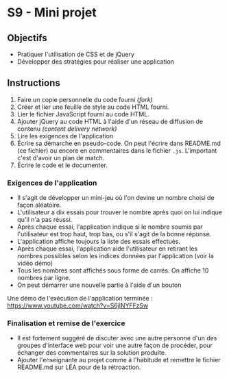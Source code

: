 # S9 - Mini projet

## Objectifs
- Pratiquer l'utilisation de CSS et de jQuery
- Développer des stratégies pour réaliser une application

## Instructions

1. Faire un copie personnelle du code fourni *(fork)*
2. Créer et lier une feuille de style au code HTML fourni.
3. Lier le fichier JavaScript fourni au code HTML.
4. Ajouter jQuery au code HTML à l'aide d'un réseau de diffusion de contenu *(content delivery network)*
5. Lire les exigences de l'application
6. Écrire sa démarche en pseudo-code. On peut l'écrire dans README.md (ce fichier) ou encore en commentaires dans le fichier `.js`.  L'important c'est d'avoir un plan de match.
7. Écrire le code et le documenter.

### Exigences de l'application
- Il s'agit de développer un mini-jeu où l'on devine un nombre choisi de façon aléatoire.
- L'utilisateur a dix essais pour trouver le nombre après quoi on lui indique qu'il n'a pas réussi.
- Après chaque essai, l'application indique si le nombre soumis par l'utilisateur est trop haut, trop bas, ou s'il s'agit de la bonne réponse.
- L'application affiche toujours la liste des essais effectués.
- Après chaque essai, l'application aide l'utilisateur en retirant les nombres possibles selon les indices données par l'application (voir la vidéo démo)
- Tous les nombres sont affichés sous forme de carrés. On affiche 10 nombres par ligne.
- On peut démarrer une nouvelle partie à l'aide d'un bouton

Une démo de l'exécution de l'application terminée : https://www.youtube.com/watch?v=S6jlNYFFzSw

### Finalisation et remise de l'exercice

- Il est fortement suggéré de discuter avec une autre personne d'un des groupes d'interface web pour voir une autre façon de procéder, pour échanger des commentaires sur la solution produite.
- Ajouter l'enseignante au projet comme à l'habitude et remettre le fichier README.md sur LÉA pour de la rétroaction.